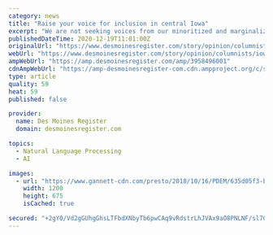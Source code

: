 ```yaml
---
category: news
title: "Raise your voice for inclusion in central Iowa"
excerpt: "We are not seeking voices from our minoritized and marginalized groups as a badge of recognition, but because now is the opportunity ... centraliowawatertrails.org. If your voice is strong and heard, we encourage you to apply a lens of equity and inclusion ..."
publishedDateTime: 2020-12-19T11:01:00Z
originalUrl: "https://www.desmoinesregister.com/story/opinion/columnists/iowa-view/2020/12/19/water-trails-project-seeks-facilitate-inclusion-central-iowa/3958496001/"
webUrl: "https://www.desmoinesregister.com/story/opinion/columnists/iowa-view/2020/12/19/water-trails-project-seeks-facilitate-inclusion-central-iowa/3958496001/"
ampWebUrl: "https://amp.desmoinesregister.com/amp/3958496001"
cdnAmpWebUrl: "https://amp-desmoinesregister-com.cdn.ampproject.org/c/s/amp.desmoinesregister.com/amp/3958496001"
type: article
quality: 59
heat: 59
published: false

provider:
  name: Des Moines Register
  domain: desmoinesregister.com

topics:
  - Natural Language Processing
  - AI

images:
  - url: "https://www.gannett-cdn.com/presto/2018/10/16/PDEM/635d05f3-b001-46d9-b304-30792872d628-water_trails_confluencewithraccoon.JPG?auto=webp&crop=868,488,x0,y0&format=pjpg&width=1200"
    width: 1200
    height: 675
    isCached: true

secured: "+2gY0/Vd2gGUhgGhsLTFbdXNbyTb6pwCAq9vRdstrLhJVAx9aO8PNLNF/sl7G6eZRP3iPb81v3QQVdSnxXLC0nIuW785INQWxfFIQXvLrKl/lla7vr+//hHkrovyppPFlK1ECT4ujTTp2LkOVjsZUGIk8WQZ6CEO3PDQXAWE8AWdjqEwFgMHuEgTlwetGKkztV8Kegg51U35FMNPyMI+F5Q94T0KoTHoOES2qifGwn/BgMLuNANfPtA1mEBHTPUjNaSdCAy/1neXko3MwXLH5NuBFgop/dVNKaMXj02J7GxCyteoBQfozvmwB9jtCoiTEJhAP59KRPoSDAq+UHJsCthqyO3zCXdAvl26uE077go=;HMc/jb9cv6yej92sMMN1Cw=="
---
```


